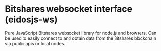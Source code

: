 # Bitshares websocket interface (eidosjs-ws)

Pure JavaScript Bitshares websocket library for node.js and browsers. Can be used to easily connect to and obtain data from the Bitshares blockchain via public apis or local nodes.

